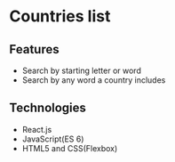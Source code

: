 # Countries list

## Features 

  * Search by starting letter or word
  * Search by any word a country includes

## Technologies 

  * React.js
  * JavaScript(ES 6)
  * HTML5 and CSS(Flexbox)